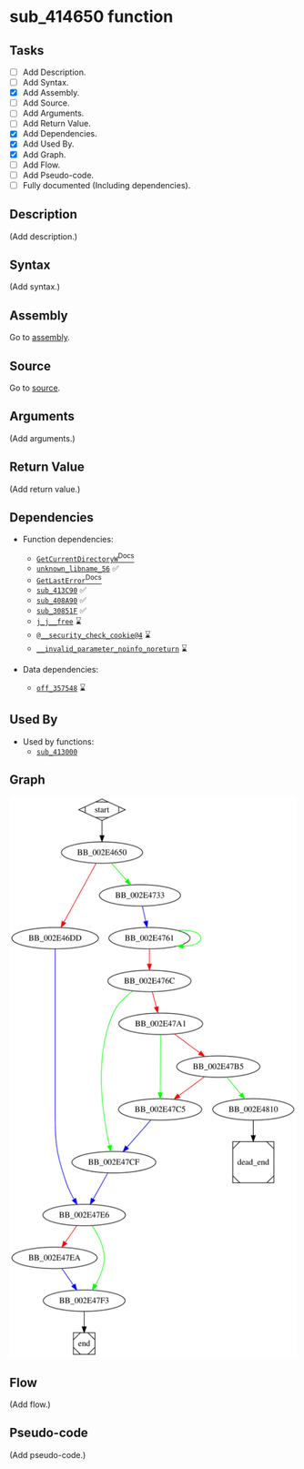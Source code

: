 # sub_414650 function

## Tasks

- [ ] Add Description.
- [ ] Add Syntax.
- [X] Add Assembly.
- [ ] Add Source.
- [ ] Add Arguments.
- [ ] Add Return Value.
- [X] Add Dependencies.
- [X] Add Used By.
- [X] Add Graph.
- [ ] Add Flow.
- [ ] Add Pseudo-code.
- [ ] Fully documented (Including dependencies).

## Description

(Add description.)

## Syntax

(Add syntax.)

## Assembly

Go to [assembly](../asm/sub_414650.asm).

## Source

Go to [source](../cc/sub_414650.cc).

## Arguments

(Add arguments.)

## Return Value

(Add return value.)

## Dependencies

* Function dependencies:
  * [`GetCurrentDirectoryW`<sup>Docs</sup>](https://docs.microsoft.com/en-us/windows/win32/api/winbase/nf-winbase-getcurrentdirectory)
  * [`unknown_libname_56`](unknown_libname_56.md) ✅
  * [`GetLastError`<sup>Docs</sup>](https://docs.microsoft.com/en-us/windows/win32/api/errhandlingapi/nf-errhandlingapi-getlasterror)
  * [`sub_413C90`](sub_413C90.md) ✅
  * [`sub_408A90`](sub_408A90.md) ✅
  * [`sub_30851F`](sub_30851F.md) ✅
  * [`j_j__free`](j_j__free.md) ⌛
  * [`@__security_check_cookie@4`](@__security_check_cookie@4.md) ⌛
  * [`__invalid_parameter_noinfo_noreturn`](__invalid_parameter_noinfo_noreturn.md) ⌛


* Data dependencies:
  * [`off_357548`](off_357548.md) ⌛

## Used By

* Used by functions:
  * [`sub_413000`](sub_413000.md)

## Graph

![sub_414650 Graph](../svg/sub_414650.svg "sub_414650 Graph")

## Flow

(Add flow.)

## Pseudo-code

(Add pseudo-code.)
